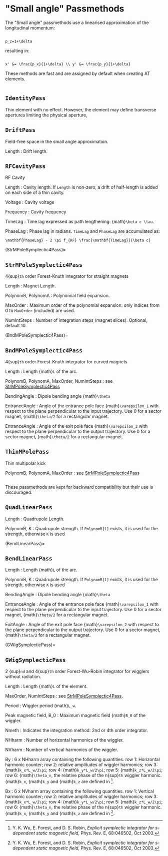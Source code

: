 # "Small angle" Passmethods

The "Small angle" passmethods use a linearised approximation of the longitudinal
momentum:
```{math}

p_z=1+\delta
```
resulting in:
```{math}

x' &= \frac{p_x}{1+\delta} \\ y' &= \frac{p_y}{1+\delta}
```
These methods are fast and are assigned by default when creating AT elements.

```{rubric} Default passmethods
```

## `IdentityPass`
Thin element with no effect. However, the element may define transverse apertures
limiting the physical aperture,

## `DriftPass`
Field-free space in the small angle approximation.

Length
: Drift length.

## `RFCavityPass`
RF Cavity

Length
: Cavity length. If `Length` is non-zero, a drift of half-length is added on each
side of a thin cavity.

Voltage
: Cavity voltage

Frequency
: Cavity frequency

TimeLag
: Time lag expressed as path lengthening: {math}`\beta c \tau`.

PhaseLag
: Phase lag in radians. `TimeLag` and `PhaseLag` are accumulated as:
  
  ```{math}
  \mathbf{PhaseLag} - 2 \pi f_{RF} \frac{\mathbf{TimeLag}}{\beta c}
  ```

(StrMPoleSymplectic4Pass)=
## `StrMPoleSymplectic4Pass`
4{sup}`th` order Forest-Knuth integrator for straight magnets

Length
: Magnet Length.

PolynomB, PolynomA
: Polynomial field expansion.

MaxOrder
: Maximum order of the polynomial expansion: only indices from 0 to `MaxOrder`
(included) are used.

NumIntSteps
: Number of integration steps (magnet slices). Optional, default 10.

(BndMPoleSymplectic4Pass)=
## `BndMPoleSymplectic4Pass`
4{sup}`th` order Forest-Knuth integrator for curved magnets

Length
: Length {math}`L` of the arc.

PolynomB, PolynomA, MaxOrder, NumIntSteps
: see [StrMPoleSymplectic4Pass](#StrMPoleSymplectic4Pass)

BendingAngle
: Dipole bending angle {math}`\theta`

EntranceAngle
: Angle of the entrance pole face {math}`\varepsilon_1` with respect to the plane
perpendicular to the input trajectory. Use 0 for a sector magnet,
{math}`\theta/2` for a rectangular magnet.

EntranceAngle
: Angle of the exit pole face {math}`\varepsilon_2` with respect to the plane
perpendicular to the output trajectory. Use 0 for a sector magnet,
{math}`\theta/2` for a rectangular magnet.

## `ThinMPolePass`
Thin multipolar kick

PolynomB, PolynomA, MaxOrder
: see [StrMPoleSymplectic4Pass](#StrMPoleSymplectic4Pass)

```{rubric} Linear passmethods
```
These passmethods are kept for backward compatibility but their use is discouraged.

## `QuadLinearPass`

Length
: Quadrupole Length.

PolynomB, K
: Quadrupole strength. If `PolynomB[1]` exists, it is used for the strength, otherwise
`K` is used

(BendLinearPass)=
## `BendLinearPass`

Length
: Length {math}`L` of the arc.

PolynomB, K
: Quadrupole strength. If `PolynomB[1]` exists, it is used for the strength, otherwise
`K` is used

BendingAngle
: Dipole bending angle {math}`\theta`

EntranceAngle
: Angle of the entrance pole face {math}`\varepsilon_1` with respect to the plane
perpendicular to the input trajectory. Use 0 for a sector magnet,
{math}`\theta/2` for a rectangular magnet.

ExitAngle
: Angle of the exit pole face {math}`\varepsilon_2` with respect to the plane
perpendicular to the output trajectory. Use 0 for a sector magnet,
{math}`\theta/2` for a rectangular magnet.

(GWigSymplecticPass)=
## `GWigSymplecticPass`
2 {sup}`nd` and 4{sup}`th` order Forest-Wu-Robin integrator for wigglers without radiation.

Length
: Length {math}`L` of the element.

MaxOrder, NumIntSteps
: see [StrMPoleSymplectic4Pass](#StrMPoleSymplectic4Pass).

Period
: Wiggler period {math}`L_w`.

Peak magnetic field, B_0
: Maximum magnetic field {math}`B_0` of the wiggler.

Nmeth
: Indicates the integration method: 2nd or 4th order integrator.

NHharm
: Number of horizontal harmonics of the wiggler.

NVharm
: Number of vertical harmonics of the wiggler.

By
: 6 x NHharm array containing the following quantities. row 1: Horizontal
harmonic counter; row 2: relative amplitudes of wiggler harmonics; row 3: {math}`k_x*L_w/2\pi`;
row 4: {math}`k_y*L_w/2\pi`; row 5: {math}`k_z*L_w/2\pi`; row 6: {math}`\theta_n`, the relative 
phase of the n{sup}`th` wiggler harmonic. {math}`k_x`, {math}`k_y` and {math}`k_z` are defined in [^Wu].

Bx
: 6 x NVharm array containing the following quantities. row 1: Vertical
harmonic counter; row 2: relative amplitudes of wiggler harmonics; row 3: {math}`k_x*L_w/2\pi`;
row 4: {math}`k_y*L_w/2\pi`; row 5: {math}`k_z*L_w/2\pi`; row 6: {math}`\theta_n`, the relative 
phase of the n{sup}`th` wiggler harmonic. {math}`k_x`, {math}`k_y` and {math}`k_z` are defined in [^Wu].


[^Wu]: Y. K. Wu, E. Forest, and D. S. Robin, _Explicit symplectic integrator for s-dependent static magnetic
field_, Phys. Rev. E, 68:046502, Oct 2003.